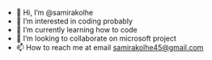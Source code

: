 - 👋 Hi, I’m @samirakolhe
- 👀 I’m interested in coding probably
- 🌱 I’m currently learning how to code
- 💞️ I’m looking to collaborate on microsoft project
- 📫 How to reach me at email samirakolhe45@gmail.com

<!---
samirakolhe/samirakolhe is a ✨ special ✨ repository because its `README.md` (this file) appears on your GitHub profile.
You can click the Preview link to take a look at your changes.
--->

